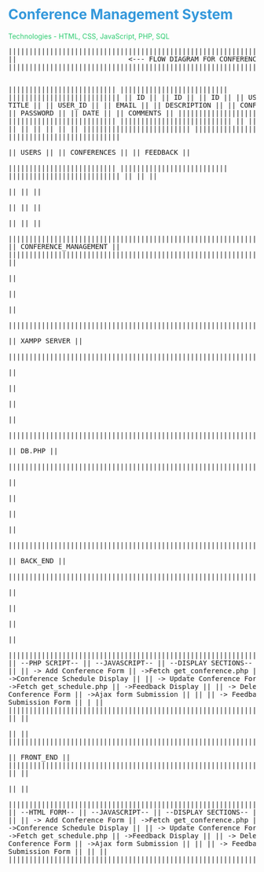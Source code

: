 # <h1 style="color: #3498db;">Conference Management System</h1>
<p style="color: #2ecc71;">Technologies - HTML, CSS, JavaScript, PHP, SQL</p>
<pre>
|||||||||||||||||||||||||||||||||||||||||||||||||||||||||||||||||||||||||||||||||||||||||||||||||||||||||||||                    
||                           <--- FLOW DIAGRAM FOR CONFERENCE MANAGEMENT SYSTEM ---><                      ||                                                                                    
|||||||||||||||||||||||||||||||||||||||||||||||||||||||||||||||||||||||||||||||||||||||||||||||||||||||||||||


||||||||||||||||||||||||||               ||||||||||||||||||||||||||               |||||||||||||||||||||||||||
||          ID          ||               ||            ID        ||               ||          ID           ||
||       USERNAME       ||               ||          TITLE       ||               ||        USER_ID        ||
||         EMAIL        ||               ||       DESCRIPTION    ||               ||     CONFERENCE_ID     ||
||       PASSWORD       ||               ||           DATE       ||               ||       COMMENTS        ||
||||||||||||||||||||||||||               ||||||||||||||||||||||||||               |||||||||||||||||||||||||||
            ||                                        ||                                          ||
            ||                                        ||                                          ||
            ||                                        ||                                          ||
            ||                                        ||                                          ||
||||||||||||||||||||||||||               ||||||||||||||||||||||||||               |||||||||||||||||||||||||||  
||         USERS        ||               ||     CONFERENCES      ||               ||       FEEDBACK        ||                                      
||||||||||||||||||||||||||               ||||||||||||||||||||||||||               |||||||||||||||||||||||||||
            ||                                        ||                                          ||        
            ||                                        ||                                          ||        
            ||                                        ||                                          ||        
            ||                                        ||                                          ||        
|||||||||||||||||||||||||||||||||||||||||||||||||||||||||||||||||||||||||||||||||||||||||||||||||||||||||||||
||                                                 CONFERENCE_MANAGEMENT                                   ||
|||||||||||||||||||||||||||||||||||||||||||||||||||||||||||||||||||||||||||||||||||||||||||||||||||||||||||||
                                                      ||                                                      
                                                      ||                                                   
                                                      ||                                                    
                                                      ||                                                    
                  |||||||||||||||||||||||||||||||||||||||||||||||||||||||||||||||||||||||                   
                  ||                          XAMPP SERVER                             ||                   
                  |||||||||||||||||||||||||||||||||||||||||||||||||||||||||||||||||||||||                   
                                                      ||                                                    
                                                      ||                                                    
                                                      ||                                                        
                                                      ||                                                    
                  |||||||||||||||||||||||||||||||||||||||||||||||||||||||||||||||||||||||                    
                  ||                             DB.PHP                                ||                   
                  |||||||||||||||||||||||||||||||||||||||||||||||||||||||||||||||||||||||                   
                                                      ||                                                    
                                                      ||                                                     
                                                      ||                                                    
                                                      ||                                                    
                  |||||||||||||||||||||||||||||||||||||||||||||||||||||||||||||||||||||||                   
                  ||                           BACK_END                                ||                   
                  |||||||||||||||||||||||||||||||||||||||||||||||||||||||||||||||||||||||                   
                                                      ||                                                    
                                                      ||                                                    
                                                      ||                                                    
                                                      ||                                                    
|||||||||||||||||||||||||||||||||||||||||||||||||||||||||||||||||||||||||||||||||||||||||||||||||||||||||||||
||       --PHP SCRIPT--            ||      --JAVASCRIPT--               ||     --DISPLAY SECTIONS--        ||
||                                 ||                                   ||                                 ||
|| -> Add Conference Form          || ->Fetch get_conference.php        || ->Conference Schedule Display   ||
|| -> Update Conference Form       || ->Fetch get_schedule.php          || ->Feedback Display              ||
|| -> Delete Conference Form       || ->Ajax form Submission            ||                                 ||
|| -> Feedback Submission Form     ||                                   |                                  ||
|||||||||||||||||||||||||||||||||||||||||||||||||||||||||||||||||||||||||||||||||||||||||||||||||||||||||||||
                                                      ||
                                                      ||                                                    
                                                      ||
                                                      ||
                  |||||||||||||||||||||||||||||||||||||||||||||||||||||||||||||||||||||||                   
                  ||                            FRONT_END                              ||
                  |||||||||||||||||||||||||||||||||||||||||||||||||||||||||||||||||||||||
                                                      ||
                                                      ||                                                    
                                                      ||
                                                      ||                                                    
|||||||||||||||||||||||||||||||||||||||||||||||||||||||||||||||||||||||||||||||||||||||||||||||||||||||||||||
||      --HTML FORM--             ||     --JAVASCRIPT--              ||     --DISPLAY SECTIONS--           ||
||                                ||                                 ||                                    ||
|| -> Add Conference Form         || ->Fetch get_conference.php      || ->Conference Schedule Display      ||
|| -> Update Conference Form      || ->Fetch get_schedule.php        || ->Feedback Display                 ||
|| -> Delete Conference Form      || ->Ajax form Submission          ||                                    ||
|| -> Feedback Submission Form    ||                                 ||                                    ||
|||||||||||||||||||||||||||||||||||||||||||||||||||||||||||||||||||||||||||||||||||||||||||||||||||||||||||||
</pre>
